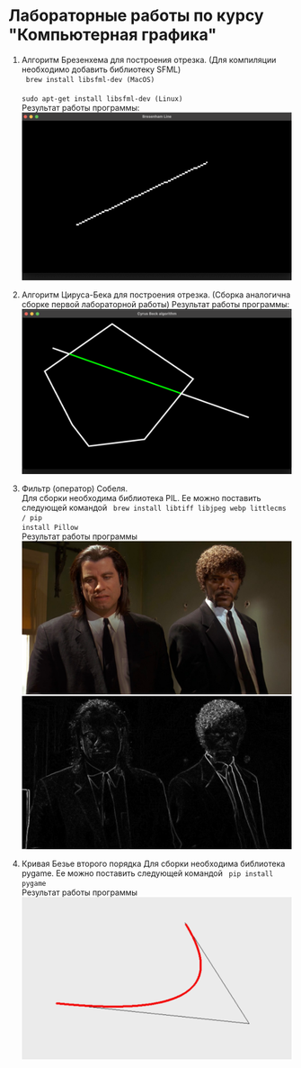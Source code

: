 # Лабораторные работы по курсу "Компьютерная графика"

1. Алгоритм Брезенхема для построения отрезка.
   (Для компиляции необходимо добавить библиотеку SFML)  
   <code>
   brew install libsfml-dev (MacOS)
   </code>
   <code>  
   sudo apt-get install libsfml-dev (Linux)
   </code>  
   Результат работы программы:
   ![result_1](results/result_1.png)
2. Алгоритм Цируса-Бека для построения отрезка.
   (Сборка аналогична сборке первой лабораторной работы)
   Результат работы программы:
   ![result_2](results/result_2.png)
3. Фильтр (оператор) Собеля.  
   Для сборки необходима библиотека PIL.
   Ее можно поставить следующей командой
   <code>
   brew install libtiff libjpeg webp littlecms / pip install Pillow
   </code>  
   Результат работы программы
   ![result_3.1](results/result_3.1.png)
   ![result_3.2](results/result_3.2.png)  
   
4. Кривая Безье второго порядка
   Для сборки необходима библиотека pygame.
   Ее можно поставить следующей командой 
   <code>
   pip install pygame
   </code>
   Результат работы программы
   ![result_4](results/result_4.png)  
   
   